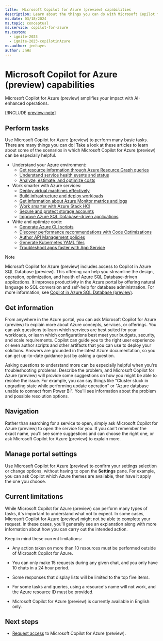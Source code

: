 ```yaml
---
title:  Microsoft Copilot for Azure (preview) capabilities
description: Learn about the things you can do with Microsoft Copilot for Azure (preview).
ms.date: 03/18/2024
ms.topic: conceptual
ms.service: copilot-for-azure
ms.custom:
  - ignite-2023
  - ignite-2023-copilotinAzure
ms.author: jenhayes
author: JnHs
---
```


# Microsoft Copilot for Azure (preview) capabilities

Microsoft Copilot for Azure (preview) amplifies your impact with AI-enhanced operations.

[!INCLUDE [preview-note](includes/preview-note.md)]

## Perform tasks

Use Microsoft Copilot for Azure (preview) to perform many basic tasks. There are many things you can do! Take a look at these articles to learn about some of the scenarios in which Microsoft Copilot for Azure (preview) can be especially helpful.

- Understand your Azure environment:
  - [Get resource information through Azure Resource Graph queries](get-information-resource-graph.md)
  - [Understand service health events and status](understand-service-health.md)
  - [Analyze, estimate, and optimize costs](analyze-cost-management.md)
- Work smarter with Azure services:
  - [Deploy virtual machines effectively](deploy-vms-effectively.md)
  - [Build infrastructure and deploy workloads](build-infrastructure-deploy-workloads.md)
  - [Get information about Azure Monitor metrics and logs](get-monitoring-information.md)
  - [Work smarter with Azure Stack HCI](work-smarter-edge.md)
  - [Secure and protect storage accounts](improve-storage-accounts.md)
  - [Improve Azure SQL Database-driven applications](/azure/azure-sql/copilot/copilot-azure-sql-overview#microsoft-copilot-for-azure-enhanced-scenarios)
- Write and optimize code:
  - [Generate Azure CLI scripts](generate-cli-scripts.md)
  - [Discover performance recommendations with Code Optimizations](optimize-code-application-insights.md)
  - [Author API Management policies](author-api-management-policies.md)
  - [Generate Kubernetes YAML files](generate-kubernetes-yaml.md)
  - [Troubleshoot apps faster with App Service](troubleshoot-app-service.md)

> [!NOTE]
> Microsoft Copilot for Azure (preview) includes access to Copilot in Azure SQL Database (preview). This offering can help you streamline the design, operation, optimization, and health of Azure SQL Database-driven applications. It improves productivity in the Azure portal by offering natural language to SQL conversion and self-help for database administration. For more information, see [Copilot in Azure SQL Database (preview)](https://aka.ms/sqlcopilot).

## Get information

From anywhere in the Azure portal, you can ask Microsoft Copilot for Azure (preview) to explain more about Azure concepts, services, or offerings. You can ask questions to learn which services are best suited for your workloads, or learn which configurations best meet your budgets, security, and scale requirements. Copilot can guide you to the right user experience or even author scripts and other artifacts that you can use to deploy your solutions. Answers are grounded in the latest Azure documentation, so you can get up-to-date guidance just by asking a question.

Asking questions to understand more can be especially helpful when you're troubleshooting problems. Describe the problem, and Microsoft Copilot for Azure (preview) will provide some suggestions on how you might be able to resolve the issue. For example, you can say things like "Cluster stuck in upgrading state while performing update operation" or "Azure database unable to connect from Power BI". You'll see information about the problem and possible resolution options.

## Navigation

Rather than searching for a service to open, simply ask Microsoft Copilot for Azure (preview) to open the service for you. If you can't remember the exact name, you'll see some suggestions and can choose the right one, or ask Microsoft Copilot for Azure (preview) to explain more.

## Manage portal settings

Use Microsoft Copilot for Azure (preview) to confirm your settings selection or change options, without having to open the **Settings** pane. For example, you can ask Copilot which Azure themes are available, then have it apply the one you choose.

## Current limitations

While Microsoft Copilot for Azure (preview) can perform many types of tasks, it's important to understand what not to expect. In some cases, Microsoft Copilot for Azure (preview) might not be able to complete your request. In these cases, you'll generally see an explanation along with more information about how you can carry out the intended action.

Keep in mind these current limitations:

- Any action taken on more than 10 resources must be performed outside of Microsoft Copilot for Azure.

- You can only make 15 requests during any given chat, and you only have 10 chats in a 24 hour period.

- Some responses that display lists will be limited to the top five items.
- For some tasks and queries, using a resource's name will not work, and the Azure resource ID must be provided.
- Microsoft Copilot for Azure (preview) is currently available in English only.

## Next steps

- [Request access](https://aka.ms/MSCopilotforAzurePreview) to Microsoft Copilot for Azure (preview).
